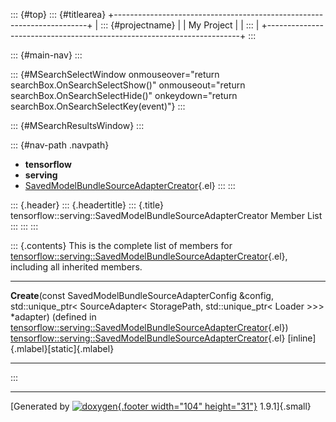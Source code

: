 ::: {#top}
::: {#titlearea}
+-----------------------------------------------------------------------+
| ::: {#projectname}                                                    |
| My Project                                                            |
| :::                                                                   |
+-----------------------------------------------------------------------+
:::

::: {#main-nav}
:::

::: {#MSearchSelectWindow onmouseover="return searchBox.OnSearchSelectShow()" onmouseout="return searchBox.OnSearchSelectHide()" onkeydown="return searchBox.OnSearchSelectKey(event)"}
:::

::: {#MSearchResultsWindow}
:::

::: {#nav-path .navpath}
-   **tensorflow**
-   **serving**
-   [SavedModelBundleSourceAdapterCreator](classtensorflow_1_1serving_1_1SavedModelBundleSourceAdapterCreator.html){.el}
:::
:::

::: {.header}
::: {.headertitle}
::: {.title}
tensorflow::serving::SavedModelBundleSourceAdapterCreator Member List
:::
:::
:::

::: {.contents}
This is the complete list of members for
[tensorflow::serving::SavedModelBundleSourceAdapterCreator](classtensorflow_1_1serving_1_1SavedModelBundleSourceAdapterCreator.html){.el},
including all inherited members.

  ------------------------------------------------------------------------------------------------------------------------------------------------------------------------------------------------------------------------------------------------------------------------------------------------------------------ ------------------------------------------------------------------------------------------------------------------------------------------- ------------------------------------
  **Create**(const SavedModelBundleSourceAdapterConfig &config, std::unique\_ptr\< SourceAdapter\< StoragePath, std::unique\_ptr\< Loader \>\>\> \*adapter) (defined in [tensorflow::serving::SavedModelBundleSourceAdapterCreator](classtensorflow_1_1serving_1_1SavedModelBundleSourceAdapterCreator.html){.el})   [tensorflow::serving::SavedModelBundleSourceAdapterCreator](classtensorflow_1_1serving_1_1SavedModelBundleSourceAdapterCreator.html){.el}   [inline]{.mlabel}[static]{.mlabel}
  ------------------------------------------------------------------------------------------------------------------------------------------------------------------------------------------------------------------------------------------------------------------------------------------------------------------ ------------------------------------------------------------------------------------------------------------------------------------------- ------------------------------------
:::

------------------------------------------------------------------------

[Generated by [![doxygen](doxygen.svg){.footer width="104"
height="31"}](https://www.doxygen.org/index.html) 1.9.1]{.small}
